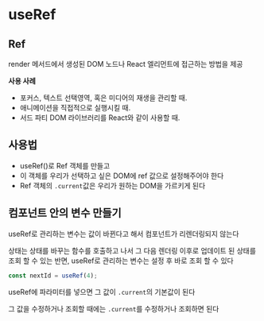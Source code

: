 # useRef

## Ref

render 메서드에서 생성된 DOM 노드나 React 엘리먼트에 접근하는 방법을 제공

**사용 사례**

- 포커스, 텍스트 선택영역, 혹은 미디어의 재생을 관리할 때.
- 애니메이션을 직접적으로 실행시킬 때.
- 서드 파티 DOM 라이브러리를 React와 같이 사용할 때.

## 사용법

- useRef()로 Ref 객체를 만들고
- 이 객체를 우리가 선택하고 싶은 DOM에 ref 값으로 설정해주어야 한다
- Ref 객체의 ```.current```값은 우리가 원하는 DOM을 가르키게 된다

## 컴포넌트 안의 변수 만들기

useRef로 관리하는 변수는 값이 바뀐다고 해서 컴포넌트가 리렌더링되지 않는다

상태는 상태를 바꾸는 함수를 호출하고 나서 그 다음 렌더링 이후로 업데이트 된 상태를 조회 할 수 있는 반면, useRef로 관리하는 변수는 설정 후 바로 조회 할 수 있다

```jsx
const nextId = useRef(4);
```



useRef에 파라미터를 넣으면 그 값이 ```.current```의 기본값이 된다

그 값을 수정하거나 조회할 때에는 ```.current```를 수정하거나 조회하면 된다

